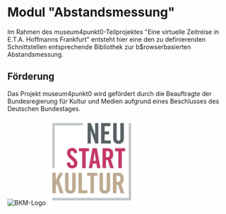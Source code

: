 # Modul "Abstandsmessung"

Im Rahmen des museum4punkt0-Teilprojektes "Eine virtuelle Zeitreise in E.T.A. Hoffmanns Frankfurt" entsteht hier eine den zu definierenden Schnittstellen entsprechende Bibliothek zur b$rowserbasierten Abstandsmessung.

## Förderung

Das Projekt museum4punkt0 wird gefördert durch die Beauftragte der Bundesregierung für Kultur und Medien aufgrund eines Beschlusses des Deutschen Bundestages.

![BKM-Logo](https://github.com/museum4punkt0/images/blob/2c46af6cb625a2560f39b01ecb8c4c360733811c/BKM_Fz_2017_Web_de.gif)
![NeustartKultur](https://github.com/museum4punkt0/media_storage/blob/a35eedb36e5b502e90cd76d669a6b337002b230a/BKM_Neustart_Kultur_Wortmarke_pos_RGB_RZ_web.jpg)
